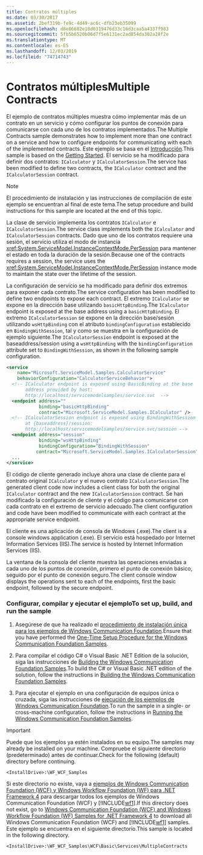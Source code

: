 ```yaml
---
title: Contratos múltiples
ms.date: 03/30/2017
ms.assetid: 2bef319b-fe9c-4d49-ac6c-dfb23eb35099
ms.openlocfilehash: d8e86682e18d0319476d33c16d3caa5a4337f983
ms.sourcegitcommit: 5fb5b6520b06d7f5e6131ec2ad854da302a28f2e
ms.translationtype: MT
ms.contentlocale: es-ES
ms.lasthandoff: 12/03/2019
ms.locfileid: "74714743"
---
```

# <a name="multiple-contracts"></a><span data-ttu-id="997aa-102">Contratos múltiples</span><span class="sxs-lookup"><span data-stu-id="997aa-102">Multiple Contracts</span></span>
<span data-ttu-id="997aa-103">El ejemplo de contratos múltiples muestra cómo implementar más de un contrato en un servicio y cómo configurar los puntos de conexión para comunicarse con cada uno de los contratos implementados.</span><span class="sxs-lookup"><span data-stu-id="997aa-103">The Multiple Contracts sample demonstrates how to implement more than one contract on a service and how to configure endpoints for communicating with each of the implemented contracts.</span></span> <span data-ttu-id="997aa-104">Este ejemplo se basa en el [Introducción](../../../../docs/framework/wcf/samples/getting-started-sample.md).</span><span class="sxs-lookup"><span data-stu-id="997aa-104">This sample is based on the [Getting Started](../../../../docs/framework/wcf/samples/getting-started-sample.md).</span></span> <span data-ttu-id="997aa-105">El servicio se ha modificado para definir dos contratos: `ICalculator` y `ICalculatorSession`.</span><span class="sxs-lookup"><span data-stu-id="997aa-105">The service has been modified to define two contracts, the `ICalculator` contract and the `ICalculatorSession` contract.</span></span>  
  
> [!NOTE]
> <span data-ttu-id="997aa-106">El procedimiento de instalación y las instrucciones de compilación de este ejemplo se encuentran al final de este tema.</span><span class="sxs-lookup"><span data-stu-id="997aa-106">The setup procedure and build instructions for this sample are located at the end of this topic.</span></span>  
  
 <span data-ttu-id="997aa-107">La clase de servicio implementa los contratos `ICalculator` e `ICalculatorSession`.</span><span class="sxs-lookup"><span data-stu-id="997aa-107">The service class implements both the `ICalculator` and `ICalculatorSession` contracts.</span></span> <span data-ttu-id="997aa-108">Dado que uno de los contratos requiere una sesión, el servicio utiliza el modo de instancia <xref:System.ServiceModel.InstanceContextMode.PerSession> para mantener el estado en toda la duración de la sesión.</span><span class="sxs-lookup"><span data-stu-id="997aa-108">Because one of the contracts requires a session, the service uses the <xref:System.ServiceModel.InstanceContextMode.PerSession> instance mode to maintain the state over the lifetime of the session.</span></span>  
  
 <span data-ttu-id="997aa-109">La configuración de servicio se ha modificado para definir dos extremos para exponer cada contrato.</span><span class="sxs-lookup"><span data-stu-id="997aa-109">The service configuration has been modified to define two endpoints to expose each contract.</span></span> <span data-ttu-id="997aa-110">El extremo `ICalculator` se expone en la dirección base utilizando `basicHttpBinding`.</span><span class="sxs-lookup"><span data-stu-id="997aa-110">The `ICalculator` endpoint is exposed at the base address using a `basicHttpBinding`.</span></span> <span data-ttu-id="997aa-111">El extremo `ICalculatorSession` se expone en la dirección base/sesión utilizando `wsHttpBinding` con el atributo `bindingConfiguration` establecido en `BindingWithSession`, tal y como se muestra en la configuración de ejemplo siguiente.</span><span class="sxs-lookup"><span data-stu-id="997aa-111">The `ICalculatorSession` endpoint is exposed at the baseaddress/session using a `wsHttpBinding` with the `bindingConfiguration` attribute set to `BindingWithSession`, as shown in the following sample configuration.</span></span>  
  
```xml  
<service   
    name="Microsoft.ServiceModel.Samples.CalculatorService"  
    behaviorConfiguration="CalculatorServiceBehavior">  
  <!-- ICalculator endpoint is exposed using BasicBinding at the base  
       address provided by host:   
       http://localhost/servicemodelsamples/service.svc  -->  
  <endpoint address=""  
            binding="basicHttpBinding"  
            contract="Microsoft.ServiceModel.Samples.ICalculator" />  
  <!-- ICalculatorSession endpoint is exposed using BindingWithSession  
       at {baseaddress}/session:  
       http://localhost/servicemodelsamples/service.svc/session -->  
  <endpoint address="session"  
            binding="wsHttpBinding"  
            bindingConfiguration="BindingWithSession"   
           contract="Microsoft.ServiceModel.Samples.ICalculatorSession" />  
  ...  
</service>  
```  
  
 <span data-ttu-id="997aa-112">El código de cliente generado incluye ahora una clase de cliente para el contrato original `ICalculator` y el nuevo contrato `ICalculatorSession`.</span><span class="sxs-lookup"><span data-stu-id="997aa-112">The generated client code now includes a client class for both the original `ICalculator` contract and the new `ICalculatorSession` contract.</span></span> <span data-ttu-id="997aa-113">Se han modificado la configuración de cliente y el código para comunicarse con cada contrato en el extremo de servicio adecuado.</span><span class="sxs-lookup"><span data-stu-id="997aa-113">The client configuration and code have been modified to communicate with each contract at the appropriate service endpoint.</span></span>  
  
 <span data-ttu-id="997aa-114">El cliente es una aplicación de consola de Windows (.exe).</span><span class="sxs-lookup"><span data-stu-id="997aa-114">The client is a console windows application (.exe).</span></span> <span data-ttu-id="997aa-115">El servicio está hospedado por Internet Information Services (IIS).</span><span class="sxs-lookup"><span data-stu-id="997aa-115">The service is hosted by Internet Information Services (IIS).</span></span>  
  
 <span data-ttu-id="997aa-116">La ventana de la consola del cliente muestra las operaciones enviadas a cada uno de los puntos de conexión, primero el punto de conexión básico, seguido por el punto de conexión seguro.</span><span class="sxs-lookup"><span data-stu-id="997aa-116">The client console window displays the operations sent to each of the endpoints, first the basic endpoint, followed by the secure endpoint.</span></span>  
  
### <a name="to-set-up-build-and-run-the-sample"></a><span data-ttu-id="997aa-117">Configurar, compilar y ejecutar el ejemplo</span><span class="sxs-lookup"><span data-stu-id="997aa-117">To set up, build, and run the sample</span></span>  
  
1. <span data-ttu-id="997aa-118">Asegúrese de que ha realizado el [procedimiento de instalación única para los ejemplos de Windows Communication Foundation](../../../../docs/framework/wcf/samples/one-time-setup-procedure-for-the-wcf-samples.md).</span><span class="sxs-lookup"><span data-stu-id="997aa-118">Ensure that you have performed the [One-Time Setup Procedure for the Windows Communication Foundation Samples](../../../../docs/framework/wcf/samples/one-time-setup-procedure-for-the-wcf-samples.md).</span></span>  
  
2. <span data-ttu-id="997aa-119">Para compilar el código C# o Visual Basic .NET Edition de la solución, siga las instrucciones de [Building the Windows Communication Foundation Samples](../../../../docs/framework/wcf/samples/building-the-samples.md).</span><span class="sxs-lookup"><span data-stu-id="997aa-119">To build the C# or Visual Basic .NET edition of the solution, follow the instructions in [Building the Windows Communication Foundation Samples](../../../../docs/framework/wcf/samples/building-the-samples.md).</span></span>  
  
3. <span data-ttu-id="997aa-120">Para ejecutar el ejemplo en una configuración de equipos única o cruzada, siga las instrucciones de [ejecución de los ejemplos de Windows Communication Foundation](../../../../docs/framework/wcf/samples/running-the-samples.md).</span><span class="sxs-lookup"><span data-stu-id="997aa-120">To run the sample in a single- or cross-machine configuration, follow the instructions in [Running the Windows Communication Foundation Samples](../../../../docs/framework/wcf/samples/running-the-samples.md).</span></span>  
  
> [!IMPORTANT]
> <span data-ttu-id="997aa-121">Puede que los ejemplos ya estén instalados en su equipo.</span><span class="sxs-lookup"><span data-stu-id="997aa-121">The samples may already be installed on your machine.</span></span> <span data-ttu-id="997aa-122">Compruebe el siguiente directorio (predeterminado) antes de continuar.</span><span class="sxs-lookup"><span data-stu-id="997aa-122">Check for the following (default) directory before continuing.</span></span>  
>   
> `<InstallDrive>:\WF_WCF_Samples`  
>   
> <span data-ttu-id="997aa-123">Si este directorio no existe, vaya a [ejemplos de Windows Communication Foundation (WCF) y Windows Workflow Foundation (WF) para .NET Framework 4](https://www.microsoft.com/download/details.aspx?id=21459) para descargar todos los ejemplos de Windows Communication Foundation (WCF) y [!INCLUDE[wf1](../../../../includes/wf1-md.md)].</span><span class="sxs-lookup"><span data-stu-id="997aa-123">If this directory does not exist, go to [Windows Communication Foundation (WCF) and Windows Workflow Foundation (WF) Samples for .NET Framework 4](https://www.microsoft.com/download/details.aspx?id=21459) to download all Windows Communication Foundation (WCF) and [!INCLUDE[wf1](../../../../includes/wf1-md.md)] samples.</span></span> <span data-ttu-id="997aa-124">Este ejemplo se encuentra en el siguiente directorio.</span><span class="sxs-lookup"><span data-stu-id="997aa-124">This sample is located in the following directory.</span></span>  
>   
> `<InstallDrive>:\WF_WCF_Samples\WCF\Basic\Services\MultipleContracts`  
